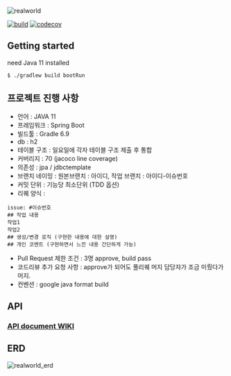![realworld](./docs/image/realworld.png)

[![build](https://github.com/real-world-study/realworld/actions/workflows/build.yml/badge.svg)](https://github.com/real-world-study/realworld/actions/workflows/build.yml)   [![codecov](https://codecov.io/gh/real-world-study/realworld/branch/main/graph/badge.svg?token=K0HJBEGZ3O)](https://codecov.io/gh/real-world-study/realworld)



## Getting started

need Java 11 installed

```
$ ./gradlew build bootRun
```


## 프로젝트 진행 사항

- 언어 : JAVA 11
- 프레임워크 : Spring Boot
- 빌드툴 : Gradle 6.9
- db : h2
- 테이블 구조 : 일요일에 각자 테이블 구조 제출 후 통합
- 커버리지 : 70 (jacoco line coverage)
- 의존성 : jpa / jdbctemplate
- 브랜치 네이밍 : 원본브랜치 : 아이디, 작업 브랜치 : 아이디-이슈번호
- 커밋 단위 : 기능당 최소단위 (TDD 옵션)
- 리퀘 양식 :

```
issue: #이슈번호
## 작업 내용
작업1
작업2
## 생성/변경 로직 (구현한 내용에 대한 설명)
## 개인 코멘트 (구현하면서 느낀 내용 간단하게 가능)
```

- Pull Request 제한 조건 : 3명 approve, build pass
- 코드리뷰 추가 요청 사항 : approve가 되어도 풀리퀘 머지 담당자가 조금 미뤘다가 머지.
- 컨벤션 : google java format build



## API

###  [API document WIKI](https://github.com/real-world-study/realworld/wiki/API-documentation)

## ERD

![realworld_erd](./docs/image/realworld_erd.png)
